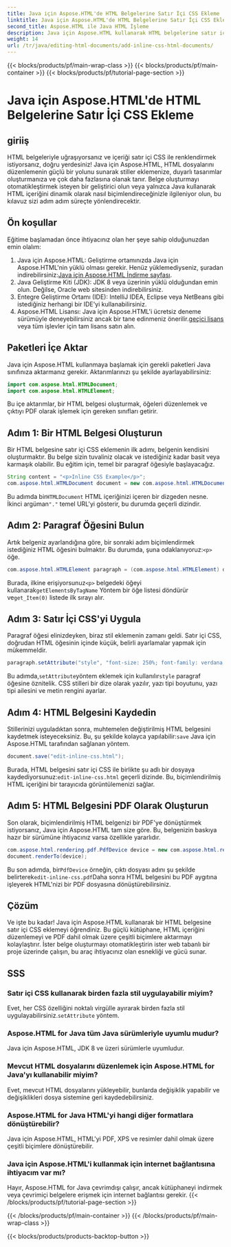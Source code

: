 ```yaml
---
title: Java için Aspose.HTML'de HTML Belgelerine Satır İçi CSS Ekleme
linktitle: Java için Aspose.HTML'de HTML Belgelerine Satır İçi CSS Ekleme
second_title: Aspose.HTML ile Java HTML İşleme
description: Java için Aspose.HTML kullanarak HTML belgelerine satır içi CSS eklemeyi öğrenin. Bu adım adım kılavuz, HTML'yi biçimlendirmenize ve onu kolaylıkla PDF'ye dönüştürmenize yardımcı olur.
weight: 14
url: /tr/java/editing-html-documents/add-inline-css-html-documents/
---
```


{{< blocks/products/pf/main-wrap-class >}}
{{< blocks/products/pf/main-container >}}
{{< blocks/products/pf/tutorial-page-section >}}

# Java için Aspose.HTML'de HTML Belgelerine Satır İçi CSS Ekleme

## giriiş
HTML belgeleriyle uğraşıyorsanız ve içeriği satır içi CSS ile renklendirmek istiyorsanız, doğru yerdesiniz! Java için Aspose.HTML, HTML dosyalarını düzenlemenin güçlü bir yolunu sunarak stiller eklemenize, duyarlı tasarımlar oluşturmanıza ve çok daha fazlasına olanak tanır. Belge oluşturmayı otomatikleştirmek isteyen bir geliştirici olun veya yalnızca Java kullanarak HTML içeriğini dinamik olarak nasıl biçimlendireceğinizle ilgileniyor olun, bu kılavuz sizi adım adım süreçte yönlendirecektir.
## Ön koşullar
Eğitime başlamadan önce ihtiyacınız olan her şeye sahip olduğunuzdan emin olalım:
1.  Java için Aspose.HTML: Geliştirme ortamınızda Java için Aspose.HTML'nin yüklü olması gerekir. Henüz yüklemediyseniz, şuradan indirebilirsiniz:[Java için Aspose.HTML İndirme sayfası](https://releases.aspose.com/html/java/).
2. Java Geliştirme Kiti (JDK): JDK 8 veya üzerinin yüklü olduğundan emin olun. Değilse, Oracle web sitesinden indirebilirsiniz.
3. Entegre Geliştirme Ortamı (IDE): IntelliJ IDEA, Eclipse veya NetBeans gibi istediğiniz herhangi bir IDE'yi kullanabilirsiniz.
4.  Aspose.HTML Lisansı: Java için Aspose.HTML'i ücretsiz deneme sürümüyle deneyebilirsiniz ancak bir tane edinmeniz önerilir.[geçici lisans](https://purchase.aspose.com/temporary-license/) veya tüm işlevler için tam lisans satın alın.

## Paketleri İçe Aktar
Java için Aspose.HTML kullanmaya başlamak için gerekli paketleri Java sınıfınıza aktarmanız gerekir. Aktarımlarınızı şu şekilde ayarlayabilirsiniz:
```java
import com.aspose.html.HTMLDocument;
import com.aspose.html.HTMLElement;
```
Bu içe aktarımlar, bir HTML belgesi oluşturmak, öğeleri düzenlemek ve çıktıyı PDF olarak işlemek için gereken sınıfları getirir.
## Adım 1: Bir HTML Belgesi Oluşturun
Bir HTML belgesine satır içi CSS eklemenin ilk adımı, belgenin kendisini oluşturmaktır. Bu belge sizin tuvaliniz olacak ve istediğiniz kadar basit veya karmaşık olabilir. Bu eğitim için, temel bir paragraf öğesiyle başlayacağız.
```java
String content = "<p>Inline CSS Example</p>";
com.aspose.html.HTMLDocument document = new com.aspose.html.HTMLDocument(content, ".");
```
 Bu adımda bir`HTMLDocument` HTML içeriğinizi içeren bir dizgeden nesne. İkinci argüman`"."` temel URL'yi gösterir, bu durumda geçerli dizindir.
## Adım 2: Paragraf Öğesini Bulun
 Artık belgeniz ayarlandığına göre, bir sonraki adım biçimlendirmek istediğiniz HTML öğesini bulmaktır. Bu durumda, şuna odaklanıyoruz:`<p>` öğe.
```java
com.aspose.html.HTMLElement paragraph = (com.aspose.html.HTMLElement) document.getElementsByTagName("p").get_Item(0);
```
 Burada, ilkine erişiyorsunuz`<p>` belgedeki öğeyi kullanarak`getElementsByTagName` Yöntem bir öğe listesi döndürür ve`get_Item(0)` listede ilk sırayı alır.
## Adım 3: Satır İçi CSS'yi Uygula
Paragraf öğesi elinizdeyken, biraz stil eklemenin zamanı geldi. Satır içi CSS, doğrudan HTML öğesinin içinde küçük, belirli ayarlamalar yapmak için mükemmeldir.
```java
paragraph.setAttribute("style", "font-size: 250%; font-family: verdana; color: #cd66aa");
```
 Bu adımda,`setAttribute`yöntem eklemek için kullanılır`style` paragraf öğesine öznitelik. CSS stilleri bir dize olarak yazılır, yazı tipi boyutunu, yazı tipi ailesini ve metin rengini ayarlar.
## Adım 4: HTML Belgesini Kaydedin
 Stillerinizi uyguladıktan sonra, muhtemelen değiştirilmiş HTML belgesini kaydetmek isteyeceksiniz. Bu, şu şekilde kolayca yapılabilir:`save` Java için Aspose.HTML tarafından sağlanan yöntem.
```java
document.save("edit-inline-css.html");
```
 Burada, HTML belgesini satır içi CSS ile birlikte şu adlı bir dosyaya kaydediyorsunuz:`edit-inline-css.html` geçerli dizinde. Bu, biçimlendirilmiş HTML içeriğini bir tarayıcıda görüntülemenizi sağlar.
## Adım 5: HTML Belgesini PDF Olarak Oluşturun
Son olarak, biçimlendirilmiş HTML belgenizi bir PDF'ye dönüştürmek istiyorsanız, Java için Aspose.HTML tam size göre. Bu, belgenizin baskıya hazır bir sürümüne ihtiyacınız varsa özellikle yararlıdır.
```java
com.aspose.html.rendering.pdf.PdfDevice device = new com.aspose.html.rendering.pdf.PdfDevice("edit-inline-css.pdf");
document.renderTo(device);
```
 Bu son adımda, bir`PdfDevice` örneğin, çıktı dosyası adını şu şekilde belirterek`edit-inline-css.pdf`Daha sonra HTML belgesini bu PDF aygıtına işleyerek HTML'nizi bir PDF dosyasına dönüştürebilirsiniz.

## Çözüm
Ve işte bu kadar! Java için Aspose.HTML kullanarak bir HTML belgesine satır içi CSS eklemeyi öğrendiniz. Bu güçlü kütüphane, HTML içeriğini düzenlemeyi ve PDF dahil olmak üzere çeşitli biçimlere aktarmayı kolaylaştırır. İster belge oluşturmayı otomatikleştirin ister web tabanlı bir proje üzerinde çalışın, bu araç ihtiyacınız olan esnekliği ve gücü sunar.
## SSS
### Satır içi CSS kullanarak birden fazla stil uygulayabilir miyim?
 Evet, her CSS özelliğini noktalı virgülle ayırarak birden fazla stil uygulayabilirsiniz.`setAttribute` yöntem.
### Aspose.HTML for Java tüm Java sürümleriyle uyumlu mudur?
Java için Aspose.HTML, JDK 8 ve üzeri sürümlerle uyumludur.
### Mevcut HTML dosyalarını düzenlemek için Aspose.HTML for Java'yı kullanabilir miyim?
Evet, mevcut HTML dosyalarını yükleyebilir, bunlarda değişiklik yapabilir ve değişiklikleri dosya sistemine geri kaydedebilirsiniz.
### Aspose.HTML for Java HTML'yi hangi diğer formatlara dönüştürebilir?
Java için Aspose.HTML, HTML'yi PDF, XPS ve resimler dahil olmak üzere çeşitli biçimlere dönüştürebilir.
### Java için Aspose.HTML'i kullanmak için internet bağlantısına ihtiyacım var mı?
Hayır, Aspose.HTML for Java çevrimdışı çalışır, ancak kütüphaneyi indirmek veya çevrimiçi belgelere erişmek için internet bağlantısı gerekir.
{{< /blocks/products/pf/tutorial-page-section >}}

{{< /blocks/products/pf/main-container >}}
{{< /blocks/products/pf/main-wrap-class >}}

{{< blocks/products/products-backtop-button >}}
